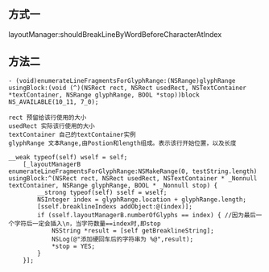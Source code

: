 
## 方式一 
layoutManager:shouldBreakLineByWordBeforeCharacterAtIndex 

## 方法二

`- (void)enumerateLineFragmentsForGlyphRange:(NSRange)glyphRange usingBlock:(void (^)(NSRect rect, NSRect usedRect, NSTextContainer *textContainer, NSRange glyphRange, BOOL *stop))block NS_AVAILABLE(10_11, 7_0);`  
```
rect 预留给该行使用的大小
usedRect 实际该行使用的大小
textContainer 自己的textContainer实例
glyphRange 文本Range,由Postion和length组成。表示该行开始位置，以及长度

```

```
__weak typeof(self) wself = self;
    [_layoutManagerB enumerateLineFragmentsForGlyphRange:NSMakeRange(0, testString.length) usingBlock:^(NSRect rect, NSRect usedRect, NSTextContainer * _Nonnull textContainer, NSRange glyphRange, BOOL * _Nonnull stop) {
        __strong typeof(self) sself = wself;
        NSInteger index = glyphRange.location + glyphRange.length;
        [sself.breaklineIndexs addObject:@(index)];
        if (sself.layoutManagerB.numberOfGlyphs == index) { //因为最后一个字符后一定会插入\n，当字符数量==index时,即stop
            NSString *result = [self getBreaklineString];
            NSLog(@"添加硬回车后的字符串为 %@",result);
            *stop = YES;
        }
    }];

```